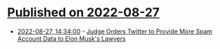 # [Published on 2022-08-27](index.md)

* [2022-08-27, 14:34:00](https://slashdot.org/story/22/08/27/0416229/judge-orders-twitter-to-provide-more-spam-account-data-to-elon-musks-lawyers?utm_source=rss1.0mainlinkanon&utm_medium=feed) - [Judge Orders Twitter to Provide More Spam Account Data to Elon Musk's Lawyers](https://slashdot.org/story/22/08/27/0416229/judge-orders-twitter-to-provide-more-spam-account-data-to-elon-musks-lawyers?utm_source=rss1.0mainlinkanon&utm_medium=feed)
